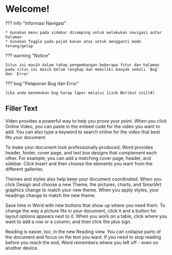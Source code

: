 
# Welcome!

??? info "Informasi Navigasi"

    * Gunakan menu pada sidebar disamping untuk melakukan navigasi antar halaman
    * Gunakan Toggle pada pojok kanan atas untuk mengganti mode terang/gelap
  
??? warning "Notice"

    Situs ini masih dalam tahap pengembangan beberapa fitur dan halaman pada situs ini masih belum lengkap dan memiliki banyak sekali `Bug` dan `Error`

??? bug "Pelaporan Bug dan Error"

    Jika anda menemukan bug harap lapor melalui [Link Berikut ini](#)

## Filler Text

Video provides a powerful way to help you prove your point. When you click Online Video, you can paste in the embed code for the video you want to add. You can also type a keyword to search online for the video that best fits your document.

To make your document look professionally produced, Word provides header, footer, cover page, and text box designs that complement each other. For example, you can add a matching cover page, header, and sidebar. Click Insert and then choose the elements you want from the different galleries.

Themes and styles also help keep your document coordinated. When you click Design and choose a new Theme, the pictures, charts, and SmartArt graphics change to match your new theme. When you apply styles, your headings change to match the new theme.

Save time in Word with new buttons that show up where you need them. To change the way a picture fits in your document, click it and a button for layout options appears next to it. When you work on a table, click where you want to add a row or a column, and then click the plus sign.

Reading is easier, too, in the new Reading view. You can collapse parts of the document and focus on the text you want. If you need to stop reading before you reach the end, Word remembers where you left off - even on another device.


